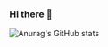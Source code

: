 ### Hi there 👋

![Anurag's GitHub stats](https://github-readme-stats.vercel.app/api?username=fpopic&show_icons=true&theme=transparent&include_all_commits=true&hide_rank=true&show=reviews,discussions&custom_title=fpopic%27s+Open+Source+Contributions)

